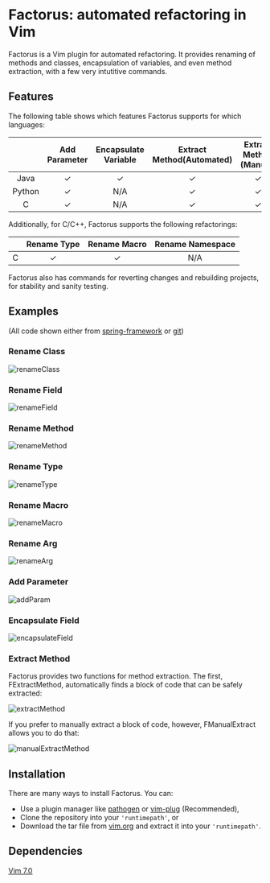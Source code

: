 # Factorus: automated refactoring in Vim

Factorus is a Vim plugin for automated refactoring. It provides 
renaming of methods and classes, encapsulation of variables, 
and even method extraction, with a few very intutitive commands.

## Features

The following table shows which features Factorus supports for
which languages:

|              |Add  Parameter|Encapsulate Variable|Extract Method(Automated)|Extract Method (Manual)|Rename  Argument|Rename Class|Rename Method |Rename Field|
|:------------:|:------------:|:------------------:|:-----------------------:|:---------------------:|:--------------:|:----------:|:------------:|:----------:|
|     Java     |   &#10003;   |      &#10003;      |         &#10003;        |        &#10003;       |    &#10003;    |  &#10003;  |   &#10003;   |  &#10003;  |
|    Python    |   &#10003;   |         N/A        |         &#10003;        |        &#10003;       |    &#10003;    |  &#10003;  |   &#10003;   |     N/A    |
|      C       |   &#10003;   |         N/A        |         &#10003;        |        &#10003;       |    &#10003;    |    N/A     |   &#10003;   |  &#10003;  |

Additionally, for C/C++, Factorus supports the following refactorings:

|              |Rename Type|Rename Macro|Rename Namespace|
|:------------:|:---------:|:----------:|:--------------:|
|      C       |  &#10003; |  &#10003;  |      N/A       |

Factorus also has commands for reverting changes and rebuilding projects, for stability and sanity testing.

## Examples
(All code shown either from [spring-framework](https://github.com/spring-projects/spring-framework) or [git](https://github.com/git/git))

### Rename Class
![renameClass](https://raw.githubusercontent.com/apalmer1377/factorus/language-upgrade/media/renameclass.gif)

### Rename Field
![renameField](https://raw.githubusercontent.com/apalmer1377/factorus/language-upgrade/media/renamefield.gif)

### Rename Method
![renameMethod](https://raw.githubusercontent.com/apalmer1377/factorus/language-upgrade/media/renamemethod.gif)

### Rename Type
![renameType](https://raw.githubusercontent.com/apalmer1377/factorus/language-upgrade/media/renamemacro.gif)

### Rename Macro
![renameMacro](https://raw.githubusercontent.com/apalmer1377/factorus/language-upgrade/media/renamemacro.gif)

### Rename Arg
![renameArg](https://raw.githubusercontent.com/apalmer1377/factorus/language-upgrade/media/renamearg.gif)

### Add Parameter
![addParam](https://raw.githubusercontent.com/apalmer1377/factorus/language-upgrade/media/addparam.gif)

### Encapsulate Field
![encapsulateField](https://raw.githubusercontent.com/apalmer1377/factorus/language-upgrade/media/encapsulate.gif)

### Extract Method
Factorus provides two functions for method extraction.  The first, FExtractMethod, automatically finds a block
of code that can be safely extracted:

![extractMethod](https://raw.githubusercontent.com/apalmer1377/factorus/language-upgrade/media/extract.gif)

If you prefer to manually extract a block of code, however, FManualExtract allows you to do that:

![manualExtractMethod](https://raw.githubusercontent.com/apalmer1377/factorus/language-upgrade/media/manualextract.gif)

## Installation

There are many ways to install Factorus. You can:

+ Use a plugin manager like [pathogen](https://github.com/tpope/vim-pathogen) or [vim-plug](https://github.com/junegunn/vim-plug) (Recommended), 
+ Clone the repository into your `'runtimepath'`, or
+ Download the tar file from [vim.org](http://www.vim.org/) and extract it into your `'runtimepath'`.

## Dependencies

[Vim 7.0](http://www.vim.org/)
